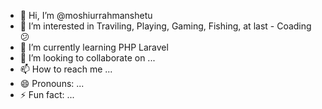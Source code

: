 - 👋 Hi, I’m @moshiurrahmanshetu
- 👀 I’m interested in Traviling, Playing, Gaming, Fishing, at last - Coading 😕
- 🌱 I’m currently learning  PHP Laravel
- 💞️ I’m looking to collaborate on ...
- 📫 How to reach me ...
- 😄 Pronouns: ...
- ⚡ Fun fact: ...

<!---
moshiurrahmanshetu/moshiurrahmanshetu is a ✨ special ✨ repository because its `README.md` (this file) appears on your GitHub profile.
You can click the Preview link to take a look at your changes.
--->
